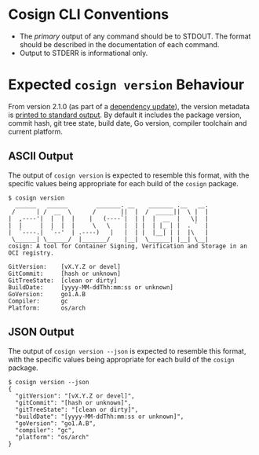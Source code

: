 # Cosign CLI Conventions

* The *primary* output of any command should be to STDOUT. The format should be
  described in the documentation of each command.
* Output to STDERR is informational only.

# Expected `cosign version` Behaviour
From version 2.1.0 (as part of a [dependency update](https://github.com/sigstore/cosign/commit/40dbbd8b09bd5c30191d6e7e7ced3bbd7f6ea559)), the version metadata is [printed to standard output](https://github.com/kubernetes-sigs/release-utils/pull/76). By default it includes the package version, commit hash, git tree state, build date, Go version, compiler toolchain and current platform.

## ASCII Output
The output of `cosign version` is expected to resemble this format, with the specific values being appropriate for each build of the `cosign` package.

```
$ cosign version
  ______   ______        _______. __    _______ .__   __.
 /      | /  __  \      /       ||  |  /  _____||  \ |  |
|  ,----'|  |  |  |    |   (----`|  | |  |  __  |   \|  |
|  |     |  |  |  |     \   \    |  | |  | |_ | |  . `  |
|  `----.|  `--'  | .----)   |   |  | |  |__| | |  |\   |
 \______| \______/  |_______/    |__|  \______| |__| \__|
cosign: A tool for Container Signing, Verification and Storage in an OCI registry.

GitVersion:    [vX.Y.Z or devel]
GitCommit:     [hash or unknown]
GitTreeState:  [clean or dirty]
BuildDate:     [yyyy-MM-ddThh:mm:ss or unknown]
GoVersion:     go1.A.B
Compiler:      gc
Platform:      os/arch
```

## JSON Output
The output of `cosign version --json` is expected to resemble this format, with the specific values being appropriate for each build of the `cosign` package.

```
$ cosign version --json
{
  "gitVersion": "[vX.Y.Z or devel]",
  "gitCommit": "[hash or unknown]",
  "gitTreeState": "[clean or dirty]",
  "buildDate": "[yyyy-MM-ddThh:mm:ss or unknown]",
  "goVersion": "go1.A.B",
  "compiler": "gc",
  "platform": "os/arch"
}
```